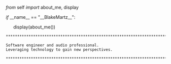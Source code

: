 _from_ self _import_ about\_me, display
<br>

_if_ \_\_name\_\_ == "\_\_BlakeMartz\_\_":

  &nbsp;&nbsp;&nbsp;&nbsp;&nbsp;&nbsp;display(about\_me())


    *****************************************************************************************************************************************************************************************************************************
 
    Software engineer and audio professional.
    Leveraging technology to gain new perspectives.
     
    *****************************************************************************************************************************************************************************************************************************
